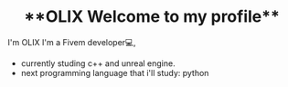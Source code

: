 <h1 align="center">**OLIX Welcome to my profile**</h1>

I'm OLIX I'm a Fivem developer💻,
- currently studing c++ and unreal engine.
- next programming language that i'll study: python
